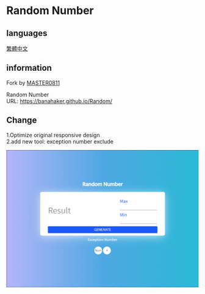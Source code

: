 # Random Number
## languages
[繁體中文](README-zh.md)
## information
Fork by [MASTER0811](https://github.com/MASTER0811/Google-Random)  

Random Number  
URL: https://banahaker.github.io/Random/  
## Change
1.Optimize original responsive design  
2.add new tool:  exception number exclude  

![random](random.png)

